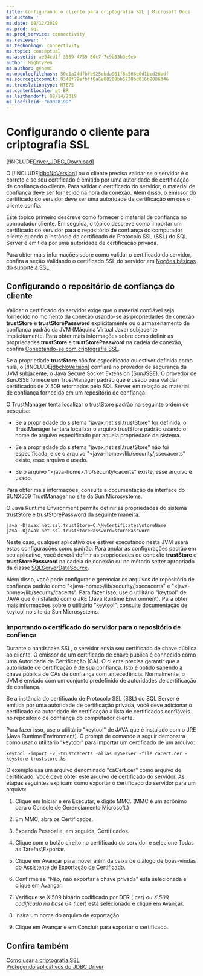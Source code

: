 ```yaml
---
title: Configurando o cliente para criptografia SSL | Microsoft Docs
ms.custom: ''
ms.date: 08/12/2019
ms.prod: sql
ms.prod_service: connectivity
ms.reviewer: ''
ms.technology: connectivity
ms.topic: conceptual
ms.assetid: ae34cd1f-3569-4759-80c7-7c9b33b3e9eb
author: MightyPen
ms.author: genemi
ms.openlocfilehash: 50c1a24dfbfb925cbda961f8a566e0d1bcd26bdf
ms.sourcegitcommit: 9348f79efbff8a6e88209bb5720bd016b2806346
ms.translationtype: MTE75
ms.contentlocale: pt-BR
ms.lasthandoff: 08/14/2019
ms.locfileid: "69028199"
---
```

# <a name="configuring-the-client-for-ssl-encryption"></a>Configurando o cliente para criptografia SSL
[!INCLUDE[Driver_JDBC_Download](../../includes/driver_jdbc_download.md)]

  O [!INCLUDE[jdbcNoVersion](../../includes/jdbcnoversion_md.md)] ou o cliente precisa validar se o servidor é o correto e se seu certificado é emitido por uma autoridade de certificação de confiança do cliente. Para validar o certificado do servidor, o material de confiança deve ser fornecido na hora da conexão. Além disso, o emissor do certificado do servidor deve ser uma autoridade de certificação em que o cliente confia.  
  
 Este tópico primeiro descreve como fornecer o material de confiança no computador cliente. Em seguida, o tópico descreve como importar um certificado do servidor para o repositório de confiança do computador cliente quando a instância do certificado de Protocolo SSL (SSL) do SQL Server é emitida por uma autoridade de certificação privada.  
  
 Para obter mais informações sobre como validar o certificado do servidor, confira a seção Validando o certificado SSL do servidor em [Noções básicas do suporte a SSL](../../connect/jdbc/understanding-ssl-support.md).  
  
## <a name="configuring-the-client-trust-store"></a>Configurando o repositório de confiança do cliente 
 Validar o certificado do servidor exige que o material confiável seja fornecido no momento da conexão usando-se as propriedades de conexão **trustStore** e **trustStorePassword** explicitamente ou o armazenamento de confiança padrão da JVM (Máquina Virtual Java) subjacente implicitamente. Para obter mais informações sobre como definir as propriedades **trustStore** e **trustStorePassword** na cadeia de conexão, confira [Conectando-se com criptografia SSL](../../connect/jdbc/connecting-with-ssl-encryption.md).  
  
 Se a propriedade **trustStore** não for especificada ou estiver definida como nula, o [!INCLUDE[jdbcNoVersion](../../includes/jdbcnoversion_md.md)] confiará no provedor de segurança da JVM subjacente, o Java Secure Socket Extension (SunJSSE). O provedor de SunJSSE fornece um TrustManager padrão que é usado para validar certificados de X.509 retornados pelo SQL Server em relação ao material de confiança fornecido em um repositório de confiança.  
  
 O TrustManager tenta localizar o trustStore padrão na seguinte ordem de pesquisa:  
  
-   Se a propriedade do sistema "javax.net.ssl.trustStore" for definida, o TrustManager tentará localizar o arquivo trustStore padrão usando o nome de arquivo especificado por aquela propriedade de sistema.  
  
-   Se a propriedade do sistema "javax.net.ssl.trustStore" não foi especificada, e se o arquivo "\<java-home>/lib/security/jssecacerts" existe, esse arquivo é usado.  
  
-   Se o arquivo "\<java-home>/lib/security/cacerts" existe, esse arquivo é usado.  
  
 Para obter mais informações, consulte a documentação da interface do SUNX509 TrustManager no site da Sun Microsystems.  
  
 O Java Runtime Environment permite definir as propriedades do sistema trustStore e trustStorePassword da seguinte maneira:  
  
```  
java -Djavax.net.ssl.trustStore=C:\MyCertificates\storeName  
java -Djavax.net.ssl.trustStorePassword=storePassword  
```  
  
 Neste caso, qualquer aplicativo que estiver executando nesta JVM usará estas configurações como padrão. Para anular as configurações padrão em seu aplicativo, você deverá definir as propriedades de conexão **trustStore** e **trustStorePassword** na cadeia de conexão ou no método setter apropriado da classe [SQLServerDataSource](../../connect/jdbc/reference/sqlserverdatasource-class.md).  
  
 Além disso, você pode configurar e gerenciar os arquivos de repositório de confiança padrão como "\<java-home>/lib/security/jssecacerts" e "\<java-home>/lib/security/cacerts". Para fazer isso, use o utilitário "keytool" de JAVA que é instalado com o JRE (Java Runtime Environment). Para obter mais informações sobre o utilitário "keytool", consulte documentação de keytool no site da Sun Microsystems.  
  
### <a name="importing-the-server-certificate-to-trust-store"></a>Importando o certificado do servidor para o repositório de confiança  
 Durante o handshake SSL, o servidor envia seu certificado de chave pública ao cliente. O emissor de um certificado de chave pública é conhecido como uma Autoridade de Certificação (CA). O cliente precisa garantir que a autoridade de certificação é de sua confiança. Isto é obtido sabendo a chave pública de CAs de confiança com antecedência. Normalmente, o JVM é enviado com um conjunto predefinido de autoridades de certificação de confiança.  
  
 Se a instância do certificado de Protocolo SSL (SSL) do SQL Server é emitida por uma autoridade de certificação privada, você deve adicionar o certificado da autoridade de certificação à lista de certificados confiáveis no repositório de confiança do computador cliente.  
  
 Para fazer isso, use o utilitário "keytool" de JAVA que é instalado com o JRE (Java Runtime Environment). O prompt de comando a seguir demonstra como usar o utilitário "keytool" para importar um certificado de um arquivo:  
  
```  
keytool -import -v -trustcacerts -alias myServer -file caCert.cer -keystore truststore.ks  
```  
  
 O exemplo usa um arquivo denominado "caCert.cer" como arquivo de certificado. Você deve obter este arquivo de certificado do servidor. As etapas seguintes explicam como exportar o certificado do servidor para um arquivo:  
  
1.  Clique em Iniciar e em Executar, e digite MMC. (MMC é um acrônimo para o Console de Gerenciamento Microsoft.)  
  
2.  Em MMC, abra os Certificados.  
  
3.  Expanda Pessoal e, em seguida, Certificados.  
  
4.  Clique com o botão direito no certificado do servidor e selecione Todas as Tarefas\Exportar.  
  
5.  Clique em Avançar para mover além da caixa de diálogo de boas-vindas do Assistente de Exportação de Certificado.  
  
6.  Confirme se "Não, não exportar a chave privada" está selecionada e clique em Avançar.  
  
7.  Verifique se X.509 binário codificado por DER (*.cer) ou X.509 codificado na base 64 (*.cer) está selecionado e clique em Avançar.  
  
8.  Insira um nome do arquivo de exportação.  
  
9. Clique em Avançar e em Concluir para exportar o certificado.  
  
## <a name="see-also"></a>Confira também  
 [Como usar a criptografia SSL](../../connect/jdbc/using-ssl-encryption.md)   
 [Protegendo aplicativos do JDBC Driver](../../connect/jdbc/securing-jdbc-driver-applications.md)  
  
  
